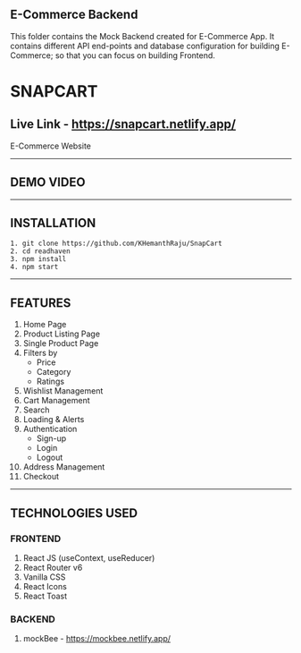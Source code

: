 ## E-Commerce Backend

This folder contains the Mock Backend created for E-Commerce App. It contains different API end-points and database configuration for building E-Commerce; so that you can focus on building Frontend.

# SNAPCART

## Live Link - https://snapcart.netlify.app/

E-Commerce Website

---

## DEMO VIDEO



---

## INSTALLATION

```
1. git clone https://github.com/KHemanthRaju/SnapCart
2. cd readhaven
3. npm install
4. npm start
```

---

## FEATURES

1. Home Page
2. Product Listing Page
3. Single Product Page
4. Filters by
   - Price
   - Category
   - Ratings
5. Wishlist Management
6. Cart Management
7. Search
8. Loading & Alerts
9. Authentication
   - Sign-up
   - Login
   - Logout
10. Address Management
11. Checkout

---

## TECHNOLOGIES USED

### FRONTEND

1. React JS (useContext, useReducer)
2. React Router v6
3. Vanilla CSS
4. React Icons
5. React Toast

### BACKEND

1. mockBee - https://mockbee.netlify.app/
